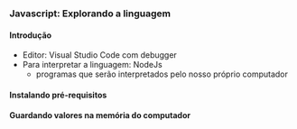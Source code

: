 ### Javascript: Explorando a linguagem

#### Introdução

- Editor: Visual Studio Code com debugger
- Para interpretar a linguagem: NodeJs
	- programas que serão interpretados pelo nosso próprio computador

#### Instalando pré-requisitos


#### Guardando valores na memória do computador
